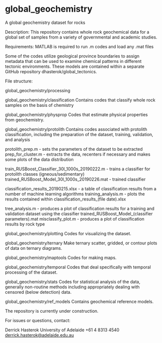 # global_geochemistry
A global geochemistry dataset for rocks

Description:
This repository contains whole rock geochemical data for a global set of samples from a variety of governmental and academic studies.


Requirements:
MATLAB is required to run .m codes and load any .mat files

Some of the codes utilize geological province boundaries to assign metadata that can be used to examine chemical patterns in different tectonic environments.  These models are contained within a separate GitHub repository dhasterok/global_tectonics.

File structure:


global_geochemistry/processing


global_geochemistry/classification
  Contains codes that classify whole rock samples on the basis of chemistry
  
  
global_geochemistry/physprop
  Codes that estimate physical properties from geochemistry.
  
  
global_geochemistry/protolith
  Contains codes associated with protolith classification, including the preparation of the dataset, training, validation, and analysis
  
  protolith_prep.m - sets the parameters of the dataset to be extracted
  prep_for_cluster.m - extracts the data, recenters if necessary and makes some plots of the data distribution
  
  train_RUSBoost_Classifier_30l_1000s_20190222.m - trains a classifier for protolith classes (igneous/sedimentary)
  trained_RUSBoost_Model_30l_1000s_20190226.mat - trained classifier

  classification_results_20190215.xlsx - a table of classification results from a number of machine learning algorithms
  training_analysis.m - plots the results contained within classification_results_(file date).xlsx
  
  tree_analysis.m - produces a plot of classification results for a training and validation dataset using the classifier
    trained_RUSBoost_Model_(classifier parameters).mat
  misclassify_plot.m - produces a plot of classification results by rock type


global_geochemistry/plotting
  Codes for visualizing the dataset.


global_geochemistry/ternary
  Make ternary scatter, gridded, or contour plots of data on ternary diagrams.


global_geochemistry/maptools
  Codes for making maps.


global_geochemistry/temporal
  Codes that deal specifically with temporal processing of the dataset.


global_geochemistry/stats
  Codes for statistical analysis of the data, generally non-routine methods including appropriately dealing with censored (below detection) data.
  
  
global_geochemistry/ref_models
  Contains geochemical reference models.
  
  
The repository is currently under construction.

For issues or questions, contact:

Derrick Hasterok
University of Adelaide
+61 4 8313 4540
derrick.hasterok@adelaide.edu.au
